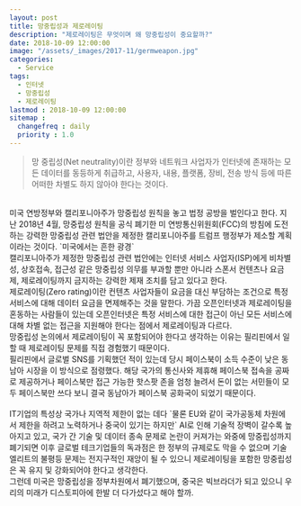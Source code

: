 ```yaml
---
layout: post
title: 망중립성과 제로레이팅
description: "제로레이팅은 무엇이며 왜 망중립성이 중요할까?"
date: 2018-10-09 12:00:00
image: "/assets/_images/2017-11/germweapon.jpg"
categories:
  - Service
tags:
  - 인터넷
  - 망중립성
  - 제로레이팅
lastmod : 2018-10-09 12:00:00
sitemap :
  changefreq : daily
  priority : 1.0
---
```



>망 중립성(Net neutrality)이란 정부와 네트워크 사업자가 인터넷에 존재하는 모든 데이터를 동등하게 취급하고, 사용자, 내용, 플랫폼, 장비, 전송 방식 등에 따른 어떠한 차별도 하지 않아야 한다는 것이다.

<br/>
미국 연방정부와 캘리포니아주가 망중립성 원칙을 놓고 법정 공방을 벌인다고 한다.
지난 2018년 4월, 망중립성 원칙을 공식 폐기한 미 연방통신위원회(FCC)의 방침에 도전하는 강력한 망중립성 관련 법안을 제정한 캘리포니아주를 트럼프 행정부가 제소할 계획이라는 것이다. `미국에서는 흔한 광경`
<br/>
캘리포니아주가 제정한 망중립성 관련 법안에는 인터넷 서비스 사업자(ISP)에게 비차별성, 상호접속, 접근성 같은 망중립성 의무를 부과할 뿐만 아니라 스폰서 컨텐츠나 요금제, 제로레이팅까지 금지하는 강력한 제재 조치를 담고 있다고 한다.
<br/>
제로레이팅(Zero rating)이란 컨텐츠 사업자들이 요금을 대신 부담하는 조건으로 특정 서비스에 대해 데이터 요금을 면제해주는 것을 말한다. 가끔 오픈인터넷과 제로레이팅을 혼동하는 사람들이 있는데 오픈인터넷은 특정 서비스에 대한 접근이 아닌 모든 서비스에 대해 차별 없는 접근을 지원해야 한다는 점에서 제로레이팅과 다르다.
<br/>
망중립성 논의에서 제로레이팅이 꼭 포함되어야 한다고 생각하는 이유는 필리핀에서 일할 때 제로레이팅 문제를 직접 경험했기 때문이다.
<br/>
필리핀에서 글로벌 SNS를 기획했던 적이 있는데 당시 페이스북이 소득 수준이 낮은 동남아 시장을 이 방식으로 점령했다. 해당 국가의 통신사와 제휴해 페이스북 접속을 공짜로 제공하거나 페이스북만 접근 가능한 핫스팟 존을 엄청 늘려서 돈이 없는 서민들이 모두 페이스북만 쓰다 보니 결국 동남아가 페이스북 공화국이 되었기 때문이다.
<br/>
<br/>
IT기업의 특성상 국가나 지역적 제한이 없는 데다 `물론 EU와 같이 국가공동체 차원에서 제한을 하려고 노력하거나 중국이 있기는 하지만` AI로 인해 기술적 장벽이 갈수록 높아지고 있고, 국가 간 기술 및 데이터 종속 문제로 논란이 커져가는 와중에 망중립성까지 폐기되면 이후 글로벌 테크기업들의 독과점은 한 정부의 규제로도 막을 수 없으며 기술 엘리트의 불평등 문제는 전지구적인 재앙이 될 수 있으니 제로레이팅을 포함한 망중립성은 꼭 유지 및 강화되어야 한다고 생각한다.
<br/>
그런데 미국은 망중립성을 정부차원에서 폐기했으며, 중국은 빅브라더가 되고 있으니 우리의 미래가 디스토피아에 한발 더 다가섰다고 해야 할까.
